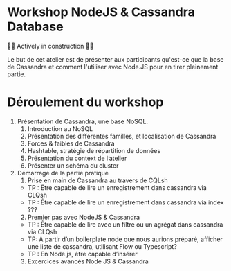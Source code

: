# Workshop NodeJS & Cassandra Database

🚀🚧 Actively in construction 🚧🚀

Le but de cet atelier est de présenter aux participants qu'est-ce que la base de Cassandra et comment
l'utiliser avec Node.JS pour en tirer pleinement partie.

# Déroulement du workshop

1. Présentation de Cassandra, une base NoSQL.
    1. Introduction au NoSQL
    2. Présentation des différentes familles, et localisation de Cassandra
    3. Forces & faibles de Cassandra
    4. Hashtable, stratégie de répartition de données
    5. Présentation du context de l’atelier
    6. Présenter un schéma du cluster
2. Démarrage de la partie pratique
    1. Prise en main de Cassandra au travers de CQLsh
     - TP : Être capable de lire un enregistrement dans cassandra via CLQsh
     - TP : Être capable de lire un enregistrement dans cassandra via index ???
    2. Premier pas avec NodeJS & Cassandra
     - TP : Être capable de lire avec un filtre ou un agrégat dans cassandra via CLQsh
     - TP: A partir d’un boilerplate node que nous aurions préparé, afficher une liste de cassandra, utilisant Flow ou Typescript?
     - TP : En Node.js, être capable d’insérer
    3. Excercices avancés Node JS & Cassandra

